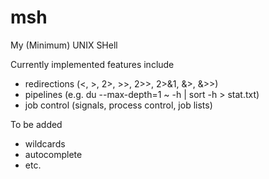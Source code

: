 # msh
My (Minimum) UNIX SHell

Currently implemented features include
- redirections (<, >, 2>, >>, 2>>, 2>&1, &>, &>>)
- pipelines (e.g. du --max-depth=1 ~ -h | sort -h > stat.txt)
- job control (signals, process control, job lists)

To be added
- wildcards
- autocomplete
- etc.
